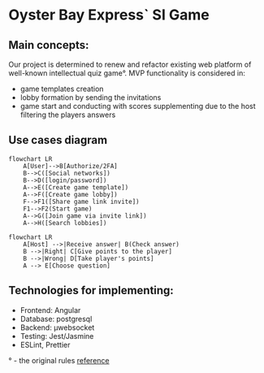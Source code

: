 # Oyster Bay Express` SI Game
## Main concepts:
Our project is determined to renew and refactor existing web platform of well-known intellectual quiz game°.
MVP functionality is considered in:
- game templates creation
- lobby formation by sending the invitations
- game start and conducting with scores supplementing due to the host filtering the players answers

## Use cases diagram
```mermaid
flowchart LR
    A[User]-->B[Authorize/2FA]
    B-->C([Social networks])
    B-->D([login/password])
    A-->E([Create game template])
    A-->F([Create game lobby])
    F-->F1([Share game link invite])
    F1-->F2(Start game)
    A-->G([Join game via invite link])
    A-->H([Search lobbies])
```

```mermaid
flowchart LR
    A[Host] -->|Receive answer| B(Check answer)
    B -->|Right| C[Give points to the player]
    B -->|Wrong| D[Take player's points]
    A --> E[Choose question]
```

## Technologies for implementing:
- Frontend: Angular
- Database: postgresql
- Backend: µwebsocket
- Testing: Jest/Jasmine
- ESLint, Prettier

° - the original rules [reference](https://ru.wikipedia.org/wiki/%D0%A1%D0%B2%D0%BE%D1%8F_%D0%B8%D0%B3%D1%80%D0%B0#%D0%9E_%D0%BF%D1%80%D0%BE%D0%B3%D1%80%D0%B0%D0%BC%D0%BC%D0%B5)
